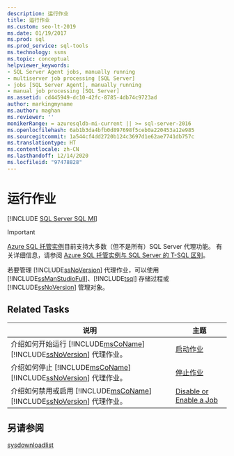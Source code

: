 ```yaml
---
description: 运行作业
title: 运行作业
ms.custom: seo-lt-2019
ms.date: 01/19/2017
ms.prod: sql
ms.prod_service: sql-tools
ms.technology: ssms
ms.topic: conceptual
helpviewer_keywords:
- SQL Server Agent jobs, manually running
- multiserver job processing [SQL Server]
- jobs [SQL Server Agent], manually running
- manual job processing [SQL Server]
ms.assetid: cd445949-dc10-42fc-8785-4db74c9723ad
author: markingmyname
ms.author: maghan
ms.reviewer: ''
monikerRange: = azuresqldb-mi-current || >= sql-server-2016
ms.openlocfilehash: 6ab1b3da4bfb0d897698f5ceb0a220453a12e985
ms.sourcegitcommit: 1a544cf4dd2720b124c3697d1e62ae7741db757c
ms.translationtype: HT
ms.contentlocale: zh-CN
ms.lasthandoff: 12/14/2020
ms.locfileid: "97478828"
---
```

# <a name="run-jobs"></a>运行作业
[!INCLUDE [SQL Server SQL MI](../../includes/applies-to-version/sql-asdbmi.md)]

> [!IMPORTANT]  
> [Azure SQL 托管实例](/azure/sql-database/sql-database-managed-instance)目前支持大多数（但不是所有）SQL Server 代理功能。 有关详细信息，请参阅 [Azure SQL 托管实例与 SQL Server 的 T-SQL 区别](/azure/sql-database/sql-database-managed-instance-transact-sql-information#sql-server-agent)。

若要管理 [!INCLUDE[ssNoVersion](../../includes/ssnoversion-md.md)] 代理作业，可以使用 [!INCLUDE[ssManStudioFull](../../includes/ssmanstudiofull-md.md)]、[!INCLUDE[tsql](../../includes/tsql-md.md)] 存储过程或 [!INCLUDE[ssNoVersion](../../includes/ssnoversion-md.md)] 管理对象。  
  
## <a name="related-tasks"></a>Related Tasks  
  
|说明|主题|  
|-|-|  
|介绍如何开始运行 [!INCLUDE[msCoName](../../includes/msconame_md.md)][!INCLUDE[ssNoVersion](../../includes/ssnoversion-md.md)] 代理作业。|[启动作业](../../ssms/agent/start-a-job.md)|  
|介绍如何停止 [!INCLUDE[msCoName](../../includes/msconame_md.md)][!INCLUDE[ssNoVersion](../../includes/ssnoversion-md.md)] 代理作业。|[停止作业](../../ssms/agent/stop-a-job.md)|  
|介绍如何禁用或启用 [!INCLUDE[msCoName](../../includes/msconame_md.md)][!INCLUDE[ssNoVersion](../../includes/ssnoversion-md.md)] 代理作业。|[Disable or Enable a Job](../../ssms/agent/disable-or-enable-a-job.md)|  
  
## <a name="see-also"></a>另请参阅  
[sysdownloadlist](../../relational-databases/system-tables/dbo-sysdownloadlist-transact-sql.md)  
